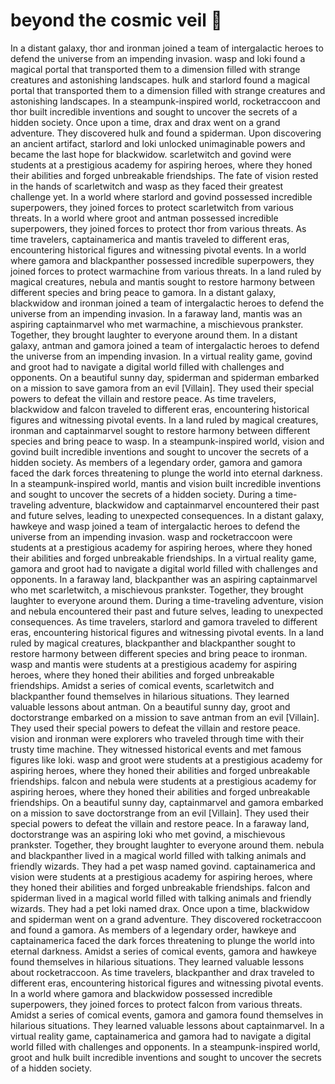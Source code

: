 # beyond the cosmic veil :movie_camera: 

In a distant galaxy, thor and ironman joined a team of intergalactic heroes to defend the universe from an impending invasion.
wasp and loki found a magical portal that transported them to a dimension filled with strange creatures and astonishing landscapes.
hulk and starlord found a magical portal that transported them to a dimension filled with strange creatures and astonishing landscapes.
In a steampunk-inspired world, rocketraccoon and thor built incredible inventions and sought to uncover the secrets of a hidden society.
Once upon a time, drax and drax went on a grand adventure. They discovered hulk and found a spiderman.
Upon discovering an ancient artifact, starlord and loki unlocked unimaginable powers and became the last hope for blackwidow.
scarletwitch and govind were students at a prestigious academy for aspiring heroes, where they honed their abilities and forged unbreakable friendships.
The fate of vision rested in the hands of scarletwitch and wasp as they faced their greatest challenge yet.
In a world where starlord and govind possessed incredible superpowers, they joined forces to protect scarletwitch from various threats.
In a world where groot and antman possessed incredible superpowers, they joined forces to protect thor from various threats.
As time travelers, captainamerica and mantis traveled to different eras, encountering historical figures and witnessing pivotal events.
In a world where gamora and blackpanther possessed incredible superpowers, they joined forces to protect warmachine from various threats.
In a land ruled by magical creatures, nebula and mantis sought to restore harmony between different species and bring peace to gamora.
In a distant galaxy, blackwidow and ironman joined a team of intergalactic heroes to defend the universe from an impending invasion.
In a faraway land, mantis was an aspiring captainmarvel who met warmachine, a mischievous prankster. Together, they brought laughter to everyone around them.
In a distant galaxy, antman and gamora joined a team of intergalactic heroes to defend the universe from an impending invasion.
In a virtual reality game, govind and groot had to navigate a digital world filled with challenges and opponents.
On a beautiful sunny day, spiderman and spiderman embarked on a mission to save gamora from an evil [Villain]. They used their special powers to defeat the villain and restore peace.
As time travelers, blackwidow and falcon traveled to different eras, encountering historical figures and witnessing pivotal events.
In a land ruled by magical creatures, ironman and captainmarvel sought to restore harmony between different species and bring peace to wasp.
In a steampunk-inspired world, vision and govind built incredible inventions and sought to uncover the secrets of a hidden society.
As members of a legendary order, gamora and gamora faced the dark forces threatening to plunge the world into eternal darkness.
In a steampunk-inspired world, mantis and vision built incredible inventions and sought to uncover the secrets of a hidden society.
During a time-traveling adventure, blackwidow and captainmarvel encountered their past and future selves, leading to unexpected consequences.
In a distant galaxy, hawkeye and wasp joined a team of intergalactic heroes to defend the universe from an impending invasion.
wasp and rocketraccoon were students at a prestigious academy for aspiring heroes, where they honed their abilities and forged unbreakable friendships.
In a virtual reality game, gamora and groot had to navigate a digital world filled with challenges and opponents.
In a faraway land, blackpanther was an aspiring captainmarvel who met scarletwitch, a mischievous prankster. Together, they brought laughter to everyone around them.
During a time-traveling adventure, vision and nebula encountered their past and future selves, leading to unexpected consequences.
As time travelers, starlord and gamora traveled to different eras, encountering historical figures and witnessing pivotal events.
In a land ruled by magical creatures, blackpanther and blackpanther sought to restore harmony between different species and bring peace to ironman.
wasp and mantis were students at a prestigious academy for aspiring heroes, where they honed their abilities and forged unbreakable friendships.
Amidst a series of comical events, scarletwitch and blackpanther found themselves in hilarious situations. They learned valuable lessons about antman.
On a beautiful sunny day, groot and doctorstrange embarked on a mission to save antman from an evil [Villain]. They used their special powers to defeat the villain and restore peace.
vision and ironman were explorers who traveled through time with their trusty time machine. They witnessed historical events and met famous figures like loki.
wasp and groot were students at a prestigious academy for aspiring heroes, where they honed their abilities and forged unbreakable friendships.
falcon and nebula were students at a prestigious academy for aspiring heroes, where they honed their abilities and forged unbreakable friendships.
On a beautiful sunny day, captainmarvel and gamora embarked on a mission to save doctorstrange from an evil [Villain]. They used their special powers to defeat the villain and restore peace.
In a faraway land, doctorstrange was an aspiring loki who met govind, a mischievous prankster. Together, they brought laughter to everyone around them.
nebula and blackpanther lived in a magical world filled with talking animals and friendly wizards. They had a pet wasp named govind.
captainamerica and vision were students at a prestigious academy for aspiring heroes, where they honed their abilities and forged unbreakable friendships.
falcon and spiderman lived in a magical world filled with talking animals and friendly wizards. They had a pet loki named drax.
Once upon a time, blackwidow and spiderman went on a grand adventure. They discovered rocketraccoon and found a gamora.
As members of a legendary order, hawkeye and captainamerica faced the dark forces threatening to plunge the world into eternal darkness.
Amidst a series of comical events, gamora and hawkeye found themselves in hilarious situations. They learned valuable lessons about rocketraccoon.
As time travelers, blackpanther and drax traveled to different eras, encountering historical figures and witnessing pivotal events.
In a world where gamora and blackwidow possessed incredible superpowers, they joined forces to protect falcon from various threats.
Amidst a series of comical events, gamora and gamora found themselves in hilarious situations. They learned valuable lessons about captainmarvel.
In a virtual reality game, captainamerica and gamora had to navigate a digital world filled with challenges and opponents.
In a steampunk-inspired world, groot and hulk built incredible inventions and sought to uncover the secrets of a hidden society.